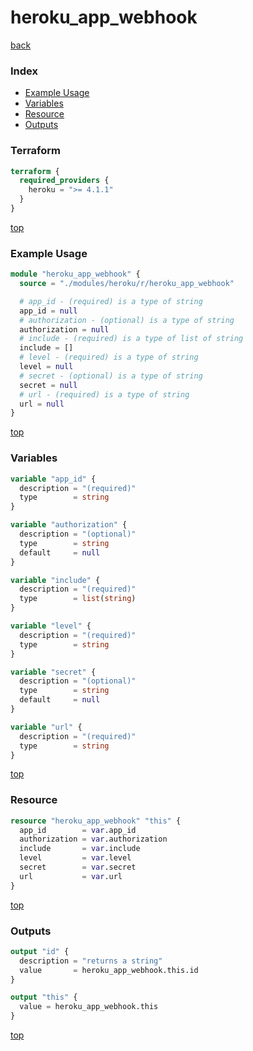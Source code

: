 # heroku_app_webhook

[back](../heroku.md)

### Index

- [Example Usage](#example-usage)
- [Variables](#variables)
- [Resource](#resource)
- [Outputs](#outputs)

### Terraform

```terraform
terraform {
  required_providers {
    heroku = ">= 4.1.1"
  }
}
```

[top](#index)

### Example Usage

```terraform
module "heroku_app_webhook" {
  source = "./modules/heroku/r/heroku_app_webhook"

  # app_id - (required) is a type of string
  app_id = null
  # authorization - (optional) is a type of string
  authorization = null
  # include - (required) is a type of list of string
  include = []
  # level - (required) is a type of string
  level = null
  # secret - (optional) is a type of string
  secret = null
  # url - (required) is a type of string
  url = null
}
```

[top](#index)

### Variables

```terraform
variable "app_id" {
  description = "(required)"
  type        = string
}

variable "authorization" {
  description = "(optional)"
  type        = string
  default     = null
}

variable "include" {
  description = "(required)"
  type        = list(string)
}

variable "level" {
  description = "(required)"
  type        = string
}

variable "secret" {
  description = "(optional)"
  type        = string
  default     = null
}

variable "url" {
  description = "(required)"
  type        = string
}
```

[top](#index)

### Resource

```terraform
resource "heroku_app_webhook" "this" {
  app_id        = var.app_id
  authorization = var.authorization
  include       = var.include
  level         = var.level
  secret        = var.secret
  url           = var.url
}
```

[top](#index)

### Outputs

```terraform
output "id" {
  description = "returns a string"
  value       = heroku_app_webhook.this.id
}

output "this" {
  value = heroku_app_webhook.this
}
```

[top](#index)